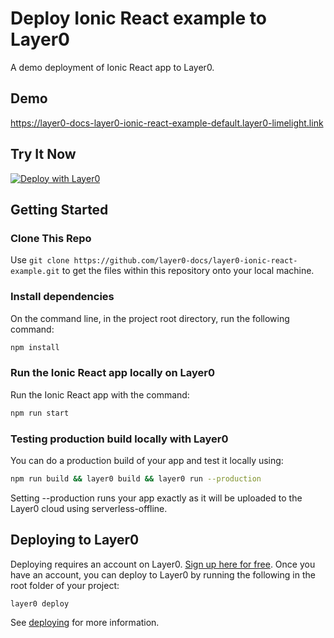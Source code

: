 # Deploy Ionic React example to Layer0

A demo deployment of Ionic React app to Layer0.

## Demo

https://layer0-docs-layer0-ionic-react-example-default.layer0-limelight.link

## Try It Now

[![Deploy with Layer0](https://docs.layer0.co/button.svg)](https://app.layer0.co/deploy?repo=https://github.com/layer0-docs/layer0-ionic-react-example)

## Getting Started

### Clone This Repo

Use `git clone https://github.com/layer0-docs/layer0-ionic-react-example.git` to get the files within this repository onto your local machine.

### Install dependencies

On the command line, in the project root directory, run the following command:

```bash
npm install
```

### Run the Ionic React app locally on Layer0

Run the Ionic React app with the command:

```bash
npm run start
```

### Testing production build locally with Layer0

You can do a production build of your app and test it locally using:

```bash
npm run build && layer0 build && layer0 run --production
```

Setting --production runs your app exactly as it will be uploaded to the Layer0 cloud using serverless-offline.

## Deploying to Layer0

Deploying requires an account on Layer0. [Sign up here for free](https://app.layer0.co/signup). Once you have an account, you can deploy to Layer0 by running the following in the root folder of your project:

```bash
layer0 deploy
```

See [deploying](https://docs.layer0.co/guides/deploying) for more information.
